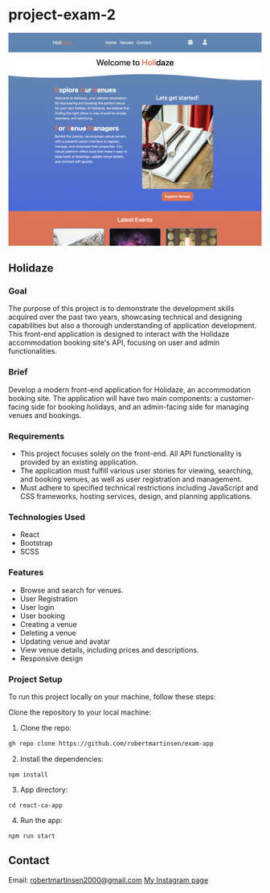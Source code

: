 # project-exam-2

![Alt text](/readme.png)

## Holidaze

### Goal
The purpose of this project is to demonstrate the development skills acquired over the past two years, showcasing technical and designing capabilities but also a thorough understanding of application development. This front-end application is designed to interact with the Holidaze accommodation booking site's API, focusing on user and admin functionalities.

### Brief
Develop a modern front-end application for Holidaze, an accommodation booking site. The application will have two main components: a customer-facing side for booking holidays, and an admin-facing side for managing venues and bookings.

### Requirements
- This project focuses solely on the front-end. All API functionality is provided by an existing application.
- The application must fulfill various user stories for viewing, searching, and booking venues, as well as user registration and management.
- Must adhere to specified technical restrictions including JavaScript and CSS frameworks, hosting services, design, and planning applications.

### Technologies Used

- React
- Bootstrap
- SCSS

### Features

- Browse and search for venues.
- User Registration
- User login
- User booking
- Creating a venue
- Deleting a venue
- Updating venue and avatar
- View venue details, including prices and descriptions.
- Responsive design

### Project Setup
To run this project locally on your machine, follow these steps:

Clone the repository to your local machine:

1. Clone the repo:

```bash
gh repo clone https://github.com/robertmartinsen/exam-app
```

2. Install the dependencies:

```
npm install
```

3. App directory:

```
cd react-ca-app
```

4. Run the app:

```
npm run start
```

## Contact
Email: robertmartinsen2000@gmail.com
[My Instagram page](www.instagram.com/robertmartinsen_)
